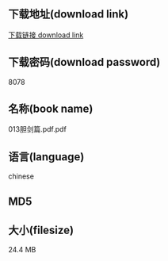 ## 下载地址(download link)
[下载链接 download link](https://voluble-croquembouche-d321dc.netlify.app/?s=013%E8%83%86%E5%89%91%E7%AF%87.pdf)

## 下载密码(download password)
8078

## 名称(book name)
013胆剑篇.pdf.pdf

## 语言(language)
chinese

## MD5


## 大小(filesize)
24.4 MB
